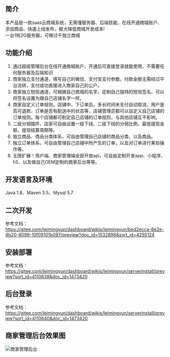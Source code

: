 ## 简介

本产品是一款saas云商城系统，无需懂服务器、后端技能，在线开通商城账户、添加商品、快速上线发布，极大降低商城开发成本!  
一台1核2G服务器，可做过千独立商城

## 功能介绍

1. 通过超级管理后台在线开通商城账户，开通后可直接登录就能使用，不需要任何服务器及后端知识
2. 商家独立支付通道，填写自己的微信、支付宝支付参数，付款金额无需经过平台流转，支付成功直接进入商家自己的公户。
3. 商家独立短信通道，可根据自己商城的名字，定制自己独特的短信签名。可以将签名设置为跟自己店铺名字一样。
4. 商家自定义订单规则。店铺中，下订单后，多长时间未支付自动取消、用户是否可退款、订单是否有配送中的状态等，店铺管理员都可以自定义自己店铺的订单规则。每个店铺都可制定自己店铺的订单规则，与其他店铺互不影响。
5. 二级分销插件，店家可自由设置一级下线、二级下线的分佣比例、最低提现金额、提现结算周期等。
6. 独立商品、商品分类体系，可自由管理自己店铺的商品分类、以及商品。
7. 独立订单体系，可自由管理自己店铺中所产生的订单，以及对订单进行某些操作等。
8. 无限扩展！用户端、商家管理端全部开放api，可自由定制开发app、小程序、h5、以及做自己OEM定制的商家后台等等。

## 开发语言及环境
Java 1.8、Maven 3.5、Mysql 5.7

## 二次开发
参考文档：  
https://gitee.com/leimingyun/dashboard/wikis/leimingyun/bed2ecca-8e2e-4b20-8099-10f09101b097/preview?doc_id=1532896&sort_id=4255124

## 安装部署
参考文档：  
https://gitee.com/leimingyun/dashboard/wikis/leimingyun/serverinstall/preview?sort_id=4110638&doc_id=1473420

## 后台登录
参考文档：  
https://gitee.com/leimingyun/dashboard/wikis/leimingyun/serverinstall/preview?sort_id=4110640&doc_id=1473420

## 商家管理后台效果图

![商家管理后台](https://cdn.weiunity.com/site/5402/news/e4e19bb32d6746c3bd9958df4bea5802.png)

